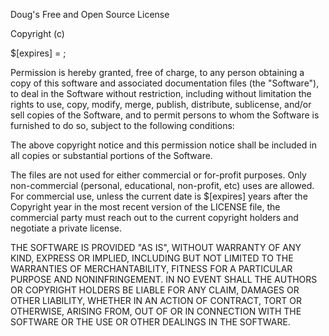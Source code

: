 Doug's Free and Open Source License

Copyright (c) <year> <copyright holders>

$[expires] = <years to expire>;

Permission is hereby granted, free of charge, to any person obtaining a copy
of this software and associated documentation files (the "Software"), to deal
in the Software without restriction, including without limitation the rights
to use, copy, modify, merge, publish, distribute, sublicense, and/or sell
copies of the Software, and to permit persons to whom the Software is
furnished to do so, subject to the following conditions:

The above copyright notice and this permission notice shall be included in all
copies or substantial portions of the Software.

The files are not used for either commercial or for-profit purposes. Only
non-commercial (personal, educational, non-profit, etc) uses are allowed. For
commercial use, unless the current date is $[expires] years after the Copyright
year in the most recent version of the LICENSE file, the commercial party must
reach out to the current copyright holders and negotiate a private license.

THE SOFTWARE IS PROVIDED "AS IS", WITHOUT WARRANTY OF ANY KIND, EXPRESS OR
IMPLIED, INCLUDING BUT NOT LIMITED TO THE WARRANTIES OF MERCHANTABILITY,
FITNESS FOR A PARTICULAR PURPOSE AND NONINFRINGEMENT. IN NO EVENT SHALL THE
AUTHORS OR COPYRIGHT HOLDERS BE LIABLE FOR ANY CLAIM, DAMAGES OR OTHER
LIABILITY, WHETHER IN AN ACTION OF CONTRACT, TORT OR OTHERWISE, ARISING FROM,
OUT OF OR IN CONNECTION WITH THE SOFTWARE OR THE USE OR OTHER DEALINGS IN THE
SOFTWARE.
